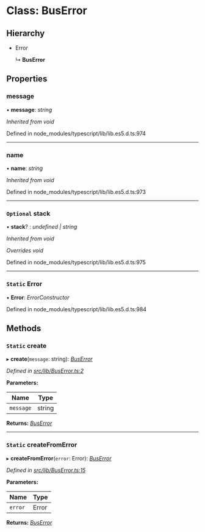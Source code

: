 # Class: BusError

## Hierarchy

* Error

  ↳ **BusError**

## Properties

###  message

• **message**: *string*

*Inherited from void*

Defined in node_modules/typescript/lib/lib.es5.d.ts:974

___

###  name

• **name**: *string*

*Inherited from void*

Defined in node_modules/typescript/lib/lib.es5.d.ts:973

___

### `Optional` stack

• **stack**? : *undefined | string*

*Inherited from void*

*Overrides void*

Defined in node_modules/typescript/lib/lib.es5.d.ts:975

___

### `Static` Error

▪ **Error**: *ErrorConstructor*

Defined in node_modules/typescript/lib/lib.es5.d.ts:984

## Methods

### `Static` create

▸ **create**(`message`: string): *[BusError](buserror.md)*

*Defined in [src/lib/BusError.ts:2](https://github.com/AlejandroHerr/async-i2c-bus/blob/a5c22b2/src/lib/BusError.ts#L2)*

**Parameters:**

Name | Type |
------ | ------ |
`message` | string |

**Returns:** *[BusError](buserror.md)*

___

### `Static` createFromError

▸ **createFromError**(`error`: Error): *[BusError](buserror.md)*

*Defined in [src/lib/BusError.ts:15](https://github.com/AlejandroHerr/async-i2c-bus/blob/a5c22b2/src/lib/BusError.ts#L15)*

**Parameters:**

Name | Type |
------ | ------ |
`error` | Error |

**Returns:** *[BusError](buserror.md)*
